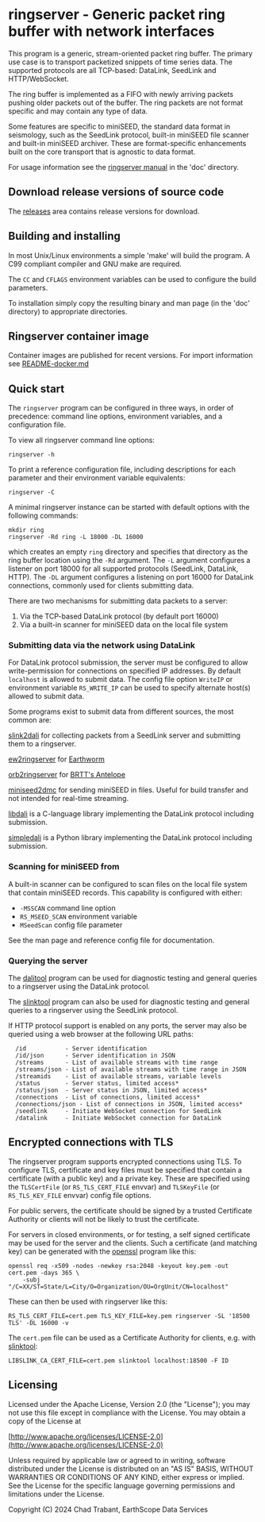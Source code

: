 # ringserver - Generic packet ring buffer with network interfaces

This program is a generic, stream-oriented packet ring buffer.  The primary
use case is to transport packetized snippets of time series data.  The
supported protocols are all TCP-based: DataLink, SeedLink and HTTP/WebSocket.

The ring buffer is implemented as a FIFO with newly arriving packets pushing
older packets out of the buffer.  The ring packets are not format specific
and may contain any type of data.

Some features are specific to miniSEED, the standard data format in seismology,
such as the SeedLink protocol, built-in miniSEED file scanner and built-in
miniSEED archiver.  These are format-specific enhancements built on the core
transport that is agnostic to data format.

For usage information see the [ringserver manual](https://github.com/EarthScope/ringserver/tree/main/doc)
in the 'doc' directory.

## Download release versions of source code

The [releases](https://github.com/EarthScope/ringserver/releases) area contains
release versions for download.

## Building and installing

In most Unix/Linux environments a simple 'make' will build the program.
A C99 compliant compiler and GNU make are required.

The `CC` and `CFLAGS` environment variables can be used to configure
the build parameters.

To installation simply copy the resulting binary and man page
(in the 'doc' directory) to appropriate directories.

## Ringserver container image

Container images are published for recent versions.  For import information see
[README-docker.md](README-docker.md)

## Quick start

The `ringserver` program can be configured in three ways, in order of
precedence: command line options, environment variables, and a configuration
file.

To view all ringserver command line options:

```
ringserver -h
```

To print a reference configuration file, including descriptions for each parameter
and their environment variable equivalents:

```
ringserver -C
```

A minimal ringserver instance can be started with default options with
the following commands:

```
mkdir ring
ringserver -Rd ring -L 18000 -DL 16000
```

which creates an empty `ring` directory and specifies that directory as the
ring buffer location using the `-Rd` argument.  The `-L` argument configures
a listener on port 18000 for all supported protocols (SeedLink, DataLink, HTTP).
The `-DL` argument configures a listening on port 16000 for DataLink connections,
commonly used for clients submitting data.

There are two mechanisms for submitting data packets to a server:
1. Via the TCP-based DataLink protocol (by default port 16000)
2. Via a built-in scanner for miniSEED data on the local file system

### Submitting data via the network using DataLink

For DataLink protocol submission, the server must be configured to allow
write-permission for connections on specified IP addresses.  By default `localhost`
is allowed to submit data.  The config file option `WriteIP` or environment
variable `RS_WRITE_IP` can be used to specify alternate host(s) allowed to
submit data.

Some programs exist to submit data from different sources, the most common are:

[slink2dali](https://github.com/EarthScope/slink2dali) for collecting packets from
a SeedLink server and submitting them to a ringserver.

[ew2ringserver](https://gitlab.com/seismic-software/earthworm/-/tree/master/src/data_exchange/ew2ringserver) for [Earthworm](http://www.earthwormcentral.org/)

[orb2ringserver](https://github.com/EarthScope/orb2ringserver) for [BRTT's Antelope](https://brtt.com/software/)

[miniseed2dmc](https://github.com/EarthScope/miniseed2dmc) for sending miniSEED in files.
Useful for build transfer and not intended for real-time streaming.

[libdali](https://github.com/EarthScope/libdali) is a C-language library implementing
the DataLink protocol including submission.

[simpledali](https://github.com/crotwell/simpledali) is a Python library implementing
the DataLink protocol including submission.

### Scanning for miniSEED from

A built-in scanner can be configured to scan files on the local file system
that contain miniSEED records.  This capability is configured with either:
- `-MSSCAN` command line option
- `RS_MSEED_SCAN` environment variable
- `MSeedScan` config file parameter

See the man page and reference config file for documentation.

### Querying the server

The [dalitool](https://github.com/earthscope/dalitool) program can be used
for diagnostic testing and general queries to a ringserver using the DataLink protocol.

The [slinktool](https://github.com/earthscope/slinktool) program can also be used
for diagnostic testing and general queries to a ringserver using the SeedLink protocol.

If HTTP protocol support is enabled on any ports, the server may also be queried
using a web browser at the following URL paths:

```
  /id           - Server identification
  /id/json      - Server identification in JSON
  /streams      - List of available streams with time range
  /streams/json - List of available streams with time range in JSON
  /streamids    - List of available streams, variable levels
  /status       - Server status, limited access*
  /status/json  - Server status in JSON, limited access*
  /connections  - List of connections, limited access*
  /connections/json - List of connections in JSON, limited access*
  /seedlink     - Initiate WebSocket connection for SeedLink
  /datalink     - Initiate WebSocket connection for DataLink
```

## Encrypted connections with TLS

The ringserver program supports encrypted connections using TLS.  To configure TLS,
certificate and key files must be specified that contain a certificate (with a public
key) and a private key.  These are specified using the `TLSCertFile`
(or `RS_TLS_CERT_FILE` envvar) and `TLSKeyFile` (or `RS_TLS_KEY_FILE` envvar) config file
options.

For public servers, the certificate should be signed by a trusted Certificate Authority
or clients will not be likely to trust the certificate.

For servers in closed environments, or for testing, a self signed certificate may be
used for the server and the clients. Such a certificate (and matching key) can be
generated with the [openssl](https://www.openssl.org/) program like this:

```
openssl req -x509 -nodes -newkey rsa:2048 -keyout key.pem -out cert.pem -days 365 \
    -subj "/C=XX/ST=State/L=City/O=Organization/OU=OrgUnit/CN=localhost"
```

These can then be used with ringserver like this:

```
RS_TLS_CERT_FILE=cert.pem TLS_KEY_FILE=key.pem ringserver -SL '18500 TLS' -DL 16000 -v
```

The `cert.pem` file can be used as a Certificate Authority for clients, e.g. with
[slinktool](https://github.com/earthscope/slinktool):

```
LIBSLINK_CA_CERT_FILE=cert.pem slinktool localhost:18500 -F ID
```

## Licensing

Licensed under the Apache License, Version 2.0 (the "License");
you may not use this file except in compliance with the License.
You may obtain a copy of the License at

[http://www.apache.org/licenses/LICENSE-2.0](http://www.apache.org/licenses/LICENSE-2.0)

Unless required by applicable law or agreed to in writing, software
distributed under the License is distributed on an "AS IS" BASIS,
WITHOUT WARRANTIES OR CONDITIONS OF ANY KIND, either express or implied.
See the License for the specific language governing permissions and
limitations under the License.

Copyright (C) 2024 Chad Trabant, EarthScope Data Services
